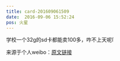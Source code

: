 ```yaml
---
title: card-201609061509
date:  2016-09-06 15:52:24
pos: 火星
---
```

学校一个32g的sd卡都能卖100多，咋不上天呢<span class="url-icon"><img alt=[微笑] src="https://h5.sinaimg.cn/m/emoticon/icon/default/d_hehe-0be7e6251f.png" style="width:1em; height:1em;" /></span> 

来源于个人weibo：[原文链接](https://m.weibo.cn/status/E71qcuwba?mblogid=E71qcuwba)